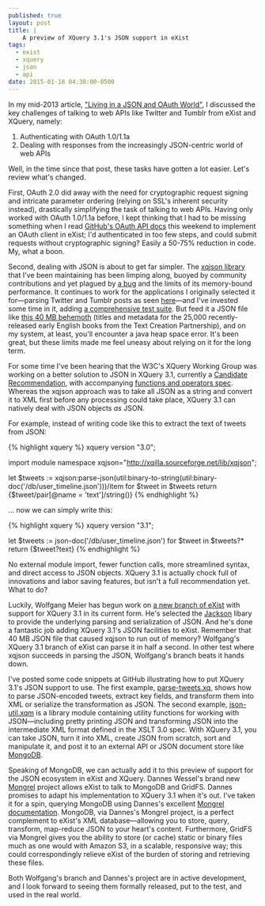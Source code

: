 ```yaml
---
published: true
layout: post
title: | 
    A preview of XQuery 3.1's JSON support in eXist
tags: 
  - exist
  - xquery
  - json
  - api
date: 2015-01-18 04:30:00-0500
---
```


In my mid-2013 article, ["Living in a JSON and OAuth World"](http://joewiz.org/2013/07/04/living-in-an-oauth-json-world/), I discussed the key challenges of talking to web APIs like Twitter and Tumblr from eXist and XQuery, namely:

1. Authenticating with OAuth 1.0/1.1a
1. Dealing with responses from the increasingly JSON-centric world of web APIs

Well, in the time since that post, these tasks have gotten a lot easier. Let's review what's changed.

First, OAuth 2.0 did away with the need for cryptographic request signing and intricate parameter ordering (relying on SSL's inherent security instead), drastically simplifying the task of talking to web APIs. Having only worked with OAuth 1.0/1.1a before, I kept thinking that I had to be missing something when I read [GitHub's OAuth API docs](https://developer.github.com/v3/oauth/) this weekend to implement an OAuth client in eXist; I'd authenticated in too few steps, and could submit requests without cryptographic signing? Easily a 50-75% reduction in code. My, what a boon. 

Second, dealing with JSON is about to get far simpler. The [xqjson library](https://github.com/joewiz/xqjson) that I've been maintaining has been limping along, buoyed by community contributions and yet plagued by [a bug](https://github.com/joewiz/xqjson/issues/14) and the limits of its memory-bound performance. It continues to work for the applications I originally selected it for—parsing Twitter and Tumblr posts as seen [here](http://history.state.gov/)—and I've invested some time in it, adding [a comprehensive test suite](https://github.com/joewiz/xqjson/blob/master/test/xqjson-tests.xql). But feed it a JSON file like [this 40 MB behemoth](https://github.com/textcreationpartnership/Texts/blob/master/TCP.json) (titles and metadata for the 25,000 recently-released early English books from the Text Creation Partnership), and on my system, at least, you'll encounter a java heap space error. It's been great, but these limits made me feel uneasy about relying on it for the long term.

For some time I've been hearing that the W3C's XQuery Working Group was working on a better solution to JSON in XQuery 3.1, currently a [Candidate Recommendation](http://www.w3.org/TR/2014/CR-xquery-31-20141218/), with accompanying [functions and operators spec](http://www.w3.org/TR/xpath-functions-31/). Whereas the xqjson approach was to take all JSON as a string and convert it to XML first before any processing could take place, XQuery 3.1 can natively deal with JSON objects *as* JSON.

For example, instead of writing code like this to extract the text of tweets from JSON:

{% highlight xquery %}
xquery version "3.0";

import module namespace xqjson="http://xqilla.sourceforge.net/lib/xqjson";

let $tweets := xqjson:parse-json(util:binary-to-string(util:binary-doc('/db/user_timeline.json')))/item
for $tweet in $tweets
return
    <tweet-text>{$tweet/pair[@name = 'text']/string()}</tweet-text>
{% endhighlight %}

... now we can simply write this:

{% highlight xquery %}
xquery version "3.1";

let $tweets := json-doc('/db/user_timeline.json')
for $tweet in $tweets?*
return
    <tweet-text>{$tweet?text}</tweet-text>
{% endhighlight %}

No external module import, fewer function calls, more streamlined syntax, and direct access to JSON objects. XQuery 3.1 is actually chock full of innovations and labor saving features, but isn't a full recommendation yet. What to do?

Luckily, Wolfgang Meier has begun work on [a new branch of eXist](https://github.com/wolfgangmm/exist/commits/arrays) with support for XQuery 3.1 in its current form. He's selected the [Jackson](http://jackson.codehaus.org/) libary to provide the underlying parsing and serialization of JSON. And he's done a fantastic job adding XQuery 3.1's JSON facilities to eXist. Remember that 40 MB JSON file that caused xqjson to run out of memory?  Wolfgang's XQuery 3.1 branch of eXist can parse it in half a second. In other test where xqjson succeeds in parsing the JSON, Wolfgang's branch beats it hands down.

I've posted some code snippets at GitHub illustrating how to put XQuery 3.1's JSON support to use. The first example, [parse-tweets.xq](https://gist.github.com/joewiz/048489ac436966b17b40), shows how to parse JSON-encoded tweets, extract key fields, and transform them into XML or serialize the transformation as JSON. The second example, [json-util.xqm](https://gist.github.com/joewiz/d986da715facaad633db) is a library module containing utility functions for working with JSON—including pretty printing JSON and transforming JSON into the intermediate XML format defined in the XSLT 3.0 spec. With XQuery 3.1, you can take JSON, turn it into XML, create JSON from scratch, sort and manipulate it, and post it to an external API or JSON document store like [MongoDB](http://www.mongodb.org/). 

Speaking of MongoDB, we can actually add it to this preview of support for the JSON ecosystem in eXist and XQuery. Dannes Wessel's brand new [Mongrel](https://github.com/dizzzz/Mongrel) project allows eXist to talk to MongoDB and GridFS. Dannes promises to adapt his implementation to XQuery 3.1 when it's out. I've taken it for a spin, querying MongoDB using Dannes's excellent [Mongrel documentation](https://github.com/dizzzz/Mongrel/wiki/MongoDB-Examples). MongoDB, via Dannes's Mongrel project, is a perfect complement to eXist's XML database—allowing you to store, query, transform, map-reduce JSON to your heart's content. Furthermore, GridFS via Mongrel gives you the ability to store (or cache) static or binary files much as one would with Amazon S3, in a scalable, responsive way; this could correspondingly relieve eXist of the burden of storing and retrieving these files.

Both Wolfgang's branch and Dannes's project are in active development, and I look forward to seeing them formally released, put to the test, and used in the real world.